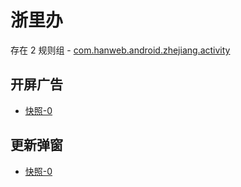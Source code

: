 # 浙里办

存在 2 规则组 - [com.hanweb.android.zhejiang.activity](/src/apps/com.hanweb.android.zhejiang.activity.ts)

## 开屏广告

- [快照-0](https://i.gkd.li/import/12913138)

## 更新弹窗

- [快照-0](https://i.gkd.li/import/13402048)
